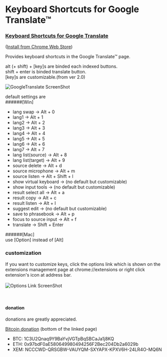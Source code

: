 Keyboard Shortcuts for Google Translate™
========================================

### [Keyboard Shortcuts for Google Translate](http://goo.gl/FBkb9)  
([Install from Chrome Web Store](http://goo.gl/FBkb9))  
  
  
Provides keyboard shortcuts in the Google Translate™ page.

alt (+ shift) + [key]s are binded each indexed buttons.  
shift + enter is binded translate button.  
[key]s are customizable.(from ver 2.0)  

![GoogleTranslate ScreenShot](https://raw.github.com/yamayamayamaji/Keyboard-Shortcuts-for-Google-Translate/master/ss-readme1.png)
  
default settings are  
######[Win]  
* lang swap -> Alt + 0  
* lang1 -> Alt + 1  
* lang2 -> Alt + 2  
* lang3 -> Alt + 3  
* lang4 -> Alt + 4  
* lang5 -> Alt + 5  
* lang6 -> Alt + 6  
* lang7 -> Alt + 7  
* lang list(source) -> Alt + 8  
* lang list(target) -> Alt + 9  
* source delete -> Alt + d  
* source microphone -> Alt + m  
* source listen -> Alt + Shift + l  
* show virtual keyboard -> (no default but customizable)  
* show input tools -> (no default but customizable)  
* result select all -> Alt + a  
* result copy -> Alt + c  
* result listen -> Alt + l  
* suggest edit -> (no default but customizable)  
* save to phrasebook -> Alt + p  
* focus to source input -> Alt + f  
* translate -> Shift + Enter  
  
######[Mac]  
use [Option] instead of [Alt]  
  
### customization
If you want to customize keys, click the options link which is shown on the extensions management page at chrome://extensions
or right click extension's icon at address bar.  
<br>
![Options Link ScreenShot](https://raw.github.com/yamayamayamaji/Keyboard-Shortcuts-for-Google-Translate/master/ss-readme2.png)  
<br>
<br>
#### donation
donations are greatly appreciated.  

<!--- pledgie (paypal) donation -->
<!--
<a href='https://pledgie.com/campaigns/30417'><img alt='Click here to lend your support to: Keyboard Shortcuts for Google Translate and make a donation at pledgie.com !' src='https://pledgie.com/campaigns/30417.png?skin_name=chrome' border='0' ></a>  
 -->
<!--- blockchain donation -->
<a href="http://yamayamayamaji.github.io/Keyboard-Shortcuts-for-Google-Translate">Bitcoin donation</a>
(bottom of the linked page)

<!-- <div style="font-size:16px;margin:10px 0;max-width:150px;height:auto;" class="blockchain-btn"
     data-address="185oE4UCF2QN7YEaowNRQGLJjxobz4UAqi"
     data-shared="false">
    <div class="blockchain stage-begin">
        <img src="https://blockchain.info/Resources/buttons/donate_64.png"/>
    </div>
    <div class="blockchain stage-loading" style="text-align:center">
        <img src="https://blockchain.info/Resources/loading-large.gif"/>
    </div>
    <div class="blockchain stage-ready">
         <p align="center">Please Donate To Bitcoin Address: <b>[[address]]</b></p>
         <p align="center" class="qr-code"></p>
    </div>
    <div class="blockchain stage-paid">
         Donation of <b>[[value]] BTC</b> Received. Thank You.
    </div>
    <div class="blockchain stage-error">
        <font color="red">[[error]]</font>
    </div>
</div>
<script type="text/javascript" src="https://ajax.googleapis.com/ajax/libs/jquery/1.8.0/jquery.min.js"></script>
<script type="text/javascript" src="https://blockchain.info/Resources/js/pay-now-button.js"></script> -->
- BTC: 1C3U2Qnaq9Y9BaYvjVGTpBqSBCaJa1j8KQ
- ETH: 0x97bdF0aE580649980494256F2Bec204Db2a6029b
- XEM: NCCCWD-QRSGBW-VAUYQM-SXYAPX-KPXV6H-24LR4O-MQ6N
